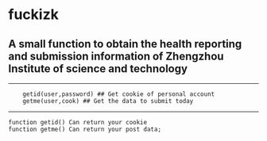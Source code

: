 # fuckizk

## A small function to obtain the health reporting and submission information of Zhengzhou Institute of science and technology
---
```python3
	getid(user,password) ## Get cookie of personal account
	getme(user,cook) ## Get the data to submit today
```

---

	function getid() Can return your cookie
	function getme() Can return your post data;
